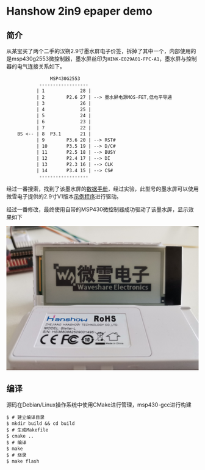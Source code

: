 # Hanshow 2in9 epaper demo

## 简介

从某宝买了两个二手的汉朔2.9寸墨水屏电子价签，拆掉了其中一个，内部使用的是msp430g2553微控制器，墨水屏丝印为`HINK-E029A01-FPC-A1`，墨水屏与控制器的电气连接关系如下。

```
                MSP430G2553
            ------------------
           | 1             28 |
           | 2        P2.6 27 | --> 墨水屏电源MOS-FET,低电平导通
           | 3             26 |
           | 4             25 |
           | 5             24 |
           | 6             23 |
           | 7             22 |
    BS <-- | 8  P3.1       21 |
           | 9        P3.6 20 | --> RST#
           | 10       P3.5 19 | --> D/C#
           | 11       P2.5 18 | --> BUSY
           | 12       P2.4 17 | --> DI
           | 13       P2.3 16 | --> CLK
           | 14       P3.4 15 | --> CS#
            ------------------
```

经过一番搜索，找到了该墨水屏的[数据手册](docs/HINK-E029A01-0629.pdf)，经过实验，此型号的墨水屏可以使用微雪电子提供的2.9寸V1版本[示例程序](https://github.com/waveshare/e-Paper/blob/master/STM32/STM32-F103ZET6/User/e-Paper/EPD_2in9.c)进行驱动。

经过一番修改，最终使用自带的MSP430微控制器成功驱动了该墨水屏，显示效果如下

![2in9-epaper](pics/2in9-epaper.jpg)

## 编译

源码在Debian/Linux操作系统中使用CMake进行管理，msp430-gcc进行构建

```shell
$ # 建立编译目录
$ mkdir build && cd build
$ # 生成Makefile
$ cmake ..
$ # 编译
$ make
$ # 烧录
$ make flash
```
